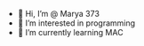 - 👋 Hi, I’m @ Marya 373
- 👀 I’m interested in programming
- 🌱 I’m currently learning MAC


<!---
Marya373/Marya373 is a ✨ special ✨ repository because its `README.md` (this file) appears on your GitHub profile.
You can click the Preview link to take a look at your changes.
--->
